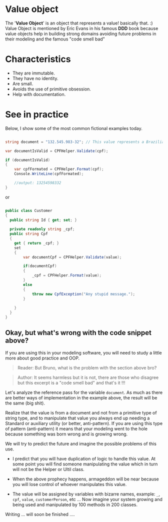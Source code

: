 # Value object

The '<b>Value Object</b>' is an object that represents a value! basically that. :)
Value Object is mentioned by Eric Evans in his famous <b>DDD</b> book because value objects help in building strong domains avoiding future problems in their modeling and the famous "code smell bad"

# Characteristics

- They are immutable.
- They have no identity.
- Are small.
- Avoids the use of primitive obsession.
- Help with documentation.

# See in practice

Below, I show some of the most common fictional examples today.


``` cs 

string document = "132.545.983-32"; // This value represents a Brazilian document that we call cpf.

var documentIsValid = CPFHelper.Validate(cpf);

if (documentIsValid)
{
    var cpfFormated = CPFHelper.Format(cpf);
    Console.WriteLine(cpfFormated);

    //output: 13254598332
}

```

or

``` cs

public class Customer
{
  public string Id { get; set; }
  
  private readonly string _cpf;
  public string Cpf 
  { 
    get { return _cpf; } 
    set 
    { 
        var documentCpf = CPFHelper.Validate(value);

        if(documentCpf)
        {
            _cpf = CPFHelper.Format(value); 
        }
        else
        {
            throw new CpfException("Any stupid message.");
        }
        
    } 
  }
}

```


## Okay, but what's wrong with the code snippet above? 

If you are using this in your modeling software, you will need to study a little more about good practice and OOP.

> Reader: But Bruno, what is the problem with the section above bro?

> Author: It seems harmless but it is not, there are those who disagree but this excerpt is a "code smell bad" and that's it !!!

Let's analyze the reference pass for the variable ``document``. As much as there are better ways of implementation in the example above, the result will be the same (big shit).

Realize that the value is from a document and not from a primitive type of string type, and to manipulate that value you always end up needing a
Standard or auxiliary utility (or better, anti-pattern). If you are using this type of pattern (anti-pattern) it means that your modeling went to the hole because something was born wrong and is growing wrong.

We will try to predict the future and imagine the possible problems of this use.

- I predict that you will have duplication of logic to handle this value. At some point you will find someone manipulating
the value which in turn will not be the Helper or Ultil class.

- When the above prophecy happens, armageddon will be near because you will lose control of whoever manipulates this value.

- The value will be assigned by variables with bizarre names, example: ``` _ ```, ``` cpf ```, ``` value ```, ``` customerPerson ```, etc ... Now imagine your system growing and being used and manipulated by 100 methods in 200 classes.

Writing ... will soon be finished ....